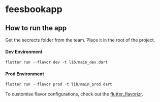 # feesbookapp


## How to run the app

Get the secrects folder from the team. Place it in the root of the project.

#### Dev Environment

```dart
flutter run --flavor dev -t lib/main_dev.dart
```

#### Prod Environment

```dart
flutter run --flavor prod -t lib/main_prod.dart
```
To customise flavor configurations, check out the [flutter_flavorizr](https://pub.dev/packages/flutter_flavorizr#available-instructions).
